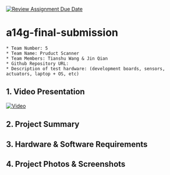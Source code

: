 [![Review Assignment Due Date](https://classroom.github.com/assets/deadline-readme-button-24ddc0f5d75046c5622901739e7c5dd533143b0c8e959d652212380cedb1ea36.svg)](https://classroom.github.com/a/kzkUPShx)
# a14g-final-submission

    * Team Number: 5
    * Team Name: Pruduct Scanner
    * Team Members: Tianshu Wang & Jin Qian
    * Github Repository URL: 
    * Description of test hardware: (development boards, sensors, actuators, laptop + OS, etc) 

## 1. Video Presentation
[![Video](https://img.youtube.com/vi/oSgTU4lZSk4/0.jpg)](https://www.youtube.com/watch?v=oSgTU4lZSk4)

## 2. Project Summary

## 3. Hardware & Software Requirements

## 4. Project Photos & Screenshots
